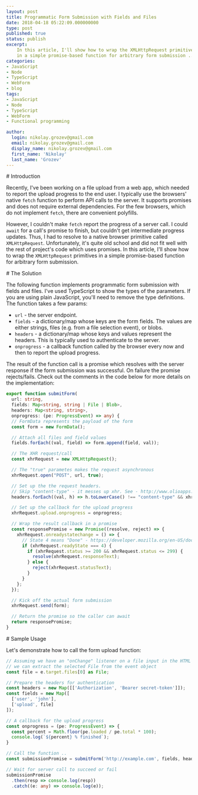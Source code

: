 ```yaml
---
layout: post
title: Programmatic Form Submission with Fields and Files
date: 2018-04-18 05:22:09.000000000
type: post
published: true
status: publish
excerpt: 
    In this article, I'll show how to wrap the XMLHttpRequest primitives
    in a simple promise-based function for arbitrary form submission ... 
categories:
- JavaScript
- Node
- TypeScript
- WebForm
- blog
tags:
- JavaScript
- Node
- TypeScript
- WebForm
- Functional programming

author:
  login: nikolay.grozev@gmail.com
  email: nikolay.grozev@gmail.com
  display_name: nikolay.grozev@gmail.com
  first_name: 'Nikolay'
  last_name: 'Grozev'
---
```


<div id='introduction'/>
# Introduction

Recently, I've been working on a file upload from a web app, which needed to report 
the upload progress to the end user. I typically use the browsers' native `fetch` function to
perform API calls to the server. It supports promises and does not require external
dependencies. For the few browsers, which do not implement `fetch`, there are 
convenient polyfills.

However, I couldn't make `fetch` report the progress of a server call. 
I could `await` for a call's promise to finish, but couldn't get intermediate progress updates.
Thus, I had to resolve to a native browser primitive called `XMLHttpRequest`.
Unfortunately, it's quite old school and did not fit well with the rest of project's code
which uses promises. In this article, I'll show how to wrap the `XMLHttpRequest` primitives
in a simple promise-based function for arbitrary form submission.

<div id='solution'/>
# The Solution

The following function implements programmatic form submission with fields and files.
I've used TypeScript to show the types of the parameters. If you are using plain JavaScript,
you'll need to remove the type definitions. The function takes a few params:

- `url` - the server endpoint.
- `fields` - a dictionary/map whose keys are the form fields. The values are either strings, files (e.g. from a file selection event), or blobs.
- `headers` - a dictionary/map whose keys and values represent the headers. This is typically used to authenticate to the server.
- `onprogress` - a callback function called by the browser every now and then to report the upload progress.  

The result of the function call is a promise which resolves with the server response if the form
submission was successful. On failure the promise rejects/fails. Check out the comments in the code below
for more details on the implementation:

```typescript
export function submitForm(
  url: string,
  fields: Map<string, string | File | Blob>,
  headers: Map<string, string>,
  onprogress: (pe: ProgressEvent) => any) {
  // FormData represents the payload of the form
  const form = new FormData();

  // Attach all files and field values
  fields.forEach((val, field) => form.append(field, val));

  // The XHR request/call
  const xhrRequest = new XMLHttpRequest();

  // The "true" parametes makes the request asynchronous
  xhrRequest.open("POST", url, true);

  // Set up the the request headers.
  // Skip "content-type" - it messes up xhr. See - http://www.olioapps.com/blog/formdata-fetch-gotchas/
  headers.forEach((val, h) => h.toLowerCase() !== "content-type" && xhrRequest.setRequestHeader(h, val));

  // Set up the callback for the upload progress
  xhrRequest.upload.onprogress = onprogress;

  // Wrap the result callback in a promise
  const responsePromise = new Promise((resolve, reject) => {
    xhrRequest.onreadystatechange = () => {
      // State 4 means "Done" - https://developer.mozilla.org/en-US/docs/Web/API/XMLHttpRequest/readyState
      if (xhrRequest.readyState === 4) {
        if (xhrRequest.status >= 200 && xhrRequest.status <= 299) {
          resolve(xhrRequest.responseText);
        } else {
          reject(xhrRequest.statusText);
        }
      }
    };
  });

  // Kick off the actual form submission
  xhrRequest.send(form);

  // Return the promise so the caller can await
  return responsePromise;
}
``` 

<div id='usage'/>
# Sample Usage

Let's demonstrate how to call the form upload function:

```typescript
// Assuming we have an "onChange" listener on a file input in the HTML
// we can extract the selected File from the event object
const file = e.target.files[0] as File;

// Prepare the headers for authentication
const headers = new Map([['Authorization', 'Bearer secret-token']]);
const fields = new Map([
  ['user', 'john'],
  ['upload', file]
]);

// A callback for the upload progress
const onprogress = (pe: ProgressEvent) => {
  const percent = Math.floor(pe.loaded / pe.total * 100);
  console.log(`${percent} % finished`);
}

// Call the function ..
const submissionPromise = submitForm('http://example.com', fields, headers, onprogress);

// Wait for server call to succeed or fail
submissionPromise
  .then(resp => console.log(resp))
  .catch((e: any) => console.log(e));
```
